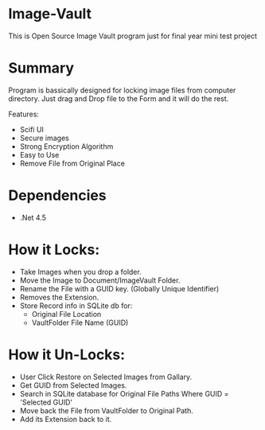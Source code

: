 # Image-Vault
This is Open Source Image Vault program just for final year mini test project

# Summary
Program is bassically designed for locking image files from computer directory.
Just drag and Drop file to the Form and it will do the rest.

Features:
  - Scifi UI
  - Secure images
  - Strong Encryption Algorithm
  - Easy to Use
  - Remove File from Original Place
  
  
  # Dependencies
  - .Net 4.5  
  
 # How it Locks:
  - Take Images when you drop a folder.
  - Move the Image to Document/ImageVault Folder.
  - Rename the File with a GUID key. (Globally Unique Identifier)
  - Removes the Extension.
  - Store Record info in SQLite db for:
    - Original File Location
    - VaultFolder File Name (GUID)
 
 # How it Un-Locks:
  - User Click Restore on Selected Images from Gallary.
  - Get GUID from Selected Images.
  - Search in SQLite database for Original File Paths Where GUID = 'Selected GUID'
  - Move back the File from VaultFolder to Original Path.
  - Add its Extension back to it.
 
